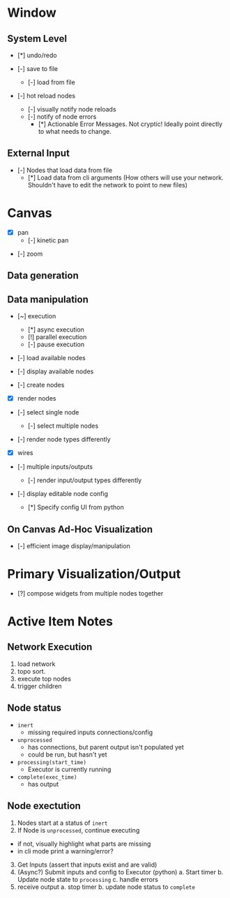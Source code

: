 
# Window
## System Level
- [*] undo/redo

- [-] save to file
  - [-] load from file

- [-] hot reload nodes
  - [-] visually notify node reloads
  - [-] notify of node errors
    - [*] Actionable Error Messages. Not cryptic! Ideally point directly to what needs to change.
## External Input
- [-] Nodes that load data from file
  - [*] Load data from cli arguments (How others will use your network. Shouldn't have to edit the network to point to new files)

# Canvas
 - [x] pan
   - [-] kinetic pan
 - [-] zoom
## Data generation

## Data manipulation
- [~] execution
  - [*] async execution
  - [!] parallel execution
  - [-] pause execution

- [-] load available nodes
- [-] display available nodes
- [-] create nodes

- [x] render nodes

- [-] select single node
  - [-] select multiple nodes

- [-] render node types differently

- [x] wires
- [-] multiple inputs/outputs
  - [-] render input/output types differently


- [-] display editable node config
  - [*] Specify config UI from python


## On Canvas Ad-Hoc Visualization 
- [-] efficient image display/manipulation

# Primary Visualization/Output
- [?] compose widgets from multiple nodes together


# Active Item Notes
## Network Execution
1. load network
2. topo sort. 
3. execute top nodes
4. trigger children


## Node status
- `inert`
  - missing required inputs connections/config
- `unprocessed`
  - has connections, but parent output isn't populated yet
  - could be run, but hasn't yet
- `processing(start_time)`
  - Executor is currently running
- `complete(exec_time)`
  - has output

## Node exectution
1. Nodes start at a status of `inert`
2. If Node is `unprocessed`, continue executing
  - if not, visually highlight what parts are missing
  - in cli mode print a warning/error?
3. Get Inputs (assert that inputs exist and are valid)
4. (Async?) Submit inputs and config to Executor (python)
  a. Start timer
  b. Update node state to `processing`
  c. handle errors
5. receive output
  a. stop timer
  b. update node status to `complete`
